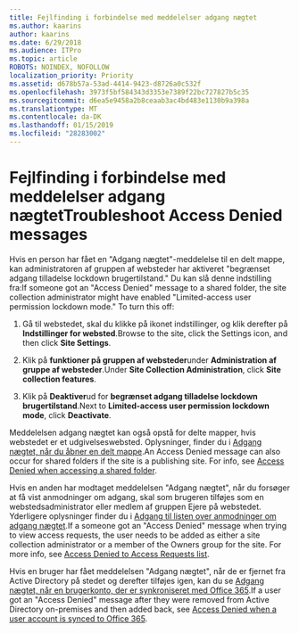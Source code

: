 ```yaml
---
title: Fejlfinding i forbindelse med meddelelser adgang nægtet
ms.author: kaarins
author: kaarins
ms.date: 6/29/2018
ms.audience: ITPro
ms.topic: article
ROBOTS: NOINDEX, NOFOLLOW
localization_priority: Priority
ms.assetid: d678b57a-53ad-4414-9423-d8726a0c532f
ms.openlocfilehash: 3973f5bf584343d3353e7389f22bc727827b5c35
ms.sourcegitcommit: d6ea5e9458a2b8ceaab3ac4bd483e1130b9a398a
ms.translationtype: MT
ms.contentlocale: da-DK
ms.lasthandoff: 01/15/2019
ms.locfileid: "28283002"
---
```

# <a name="troubleshoot-access-denied-messages"></a><span data-ttu-id="474c9-102">Fejlfinding i forbindelse med meddelelser adgang nægtet</span><span class="sxs-lookup"><span data-stu-id="474c9-102">Troubleshoot Access Denied messages</span></span>

<span data-ttu-id="474c9-p101">Hvis en person har fået en "Adgang nægtet"-meddelelse til en delt mappe, kan administratoren af gruppen af websteder har aktiveret "begrænset adgang tilladelse lockdown brugertilstand." Du kan slå denne indstilling fra:</span><span class="sxs-lookup"><span data-stu-id="474c9-p101">If someone got an "Access Denied" message to a shared folder, the site collection administrator might have enabled "Limited-access user permission lockdown mode." To turn this off:</span></span> 
  
1. <span data-ttu-id="474c9-105">Gå til webstedet, skal du klikke på ikonet indstillinger, og klik derefter på **Indstillinger for websted**.</span><span class="sxs-lookup"><span data-stu-id="474c9-105">Browse to the site, click the Settings icon, and then click **Site Settings**.</span></span>
    
2. <span data-ttu-id="474c9-106">Klik på **funktioner på gruppen af websteder**under **Administration af gruppe af websteder**.</span><span class="sxs-lookup"><span data-stu-id="474c9-106">Under **Site Collection Administration**, click **Site collection features**.</span></span>
    
3. <span data-ttu-id="474c9-107">Klik på **Deaktiver**ud for **begrænset adgang tilladelse lockdown brugertilstand**.</span><span class="sxs-lookup"><span data-stu-id="474c9-107">Next to **Limited-access user permission lockdown mode**, click **Deactivate**.</span></span>
    
<span data-ttu-id="474c9-p102">Meddelelsen adgang nægtet kan også opstå for delte mapper, hvis webstedet er et udgivelseswebsted. Oplysninger, finder du i [Adgang nægtet, når du åbner en delt mappe](https://go.microsoft.com/fwlink/?linkid=2004317).</span><span class="sxs-lookup"><span data-stu-id="474c9-p102">An Access Denied message can also occur for shared folders if the site is a publishing site. For info, see [Access Denied when accessing a shared folder](https://go.microsoft.com/fwlink/?linkid=2004317).</span></span>
  
<span data-ttu-id="474c9-p103">Hvis en anden har modtaget meddelelsen "Adgang nægtet", når du forsøger at få vist anmodninger om adgang, skal som brugeren tilføjes som en webstedsadministrator eller medlem af gruppen Ejere på webstedet. Yderligere oplysninger finder du i [Adgang til listen over anmodninger om adgang nægtet](https://go.microsoft.com/fwlink/?linkid=2004220).</span><span class="sxs-lookup"><span data-stu-id="474c9-p103">If a someone got an "Access Denied" message when trying to view access requests, the user needs to be added as either a site collection administrator or a member of the Owners group for the site. For more info, see [Access Denied to Access Requests list](https://go.microsoft.com/fwlink/?linkid=2004220).</span></span>
  
<span data-ttu-id="474c9-112">Hvis en bruger har fået meddelelsen "Adgang nægtet", når de er fjernet fra Active Directory på stedet og derefter tilføjes igen, kan du se [Adgang nægtet, når en brugerkonto, der er synkroniseret med Office 365](https://go.microsoft.com/fwlink/?linkid=2004318).</span><span class="sxs-lookup"><span data-stu-id="474c9-112">If a user got an "Access Denied" message after they were removed from Active Directory on-premises and then added back, see [Access Denied when a user account is synced to Office 365](https://go.microsoft.com/fwlink/?linkid=2004318).</span></span>
  

